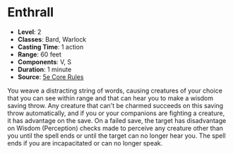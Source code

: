 # Enthrall

- **Level**: 2
- **Classes**: Bard, Warlock
- **Casting Time**: 1 action
- **Range**: 60 feet
- **Components**: V, S
- **Duration**: 1 minute
- **Source**: [5e Core Rules](http://dnd.wizards.com/articles/features/systems-reference-document-srd)

You weave a distracting string of words, causing creatures of your choice that you can see within range and that can hear you to make a wisdom saving throw. Any creature that can't be charmed succeeds on this saving throw automatically, and if you or your companions are fighting a creature, it has advantage on the save. On a failed save, the target has disadvantage on Wisdom (Perception) checks made to perceive any creature other than you until the spell ends or until the target can no longer hear you. The spell ends if you are incapacitated or can no longer speak.

